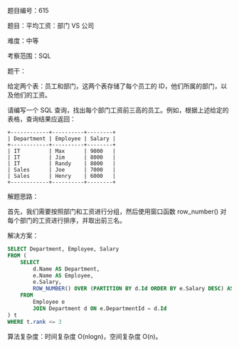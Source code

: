 题目编号：615

题目：平均工资：部门 VS 公司

难度：中等

考察范围：SQL

题干：

给定两个表：员工和部门，这两个表存储了每个员工的 ID，他们所属的部门，以及他们的工资。

请编写一个 SQL 查询，找出每个部门工资前三高的员工。例如，根据上述给定的表格，查询结果应返回：

    +------------+----------+--------+
    | Department | Employee | Salary |
    +------------+----------+--------+
    | IT         | Max      | 9000   |
    | IT         | Jim      | 8000   |
    | IT         | Randy    | 8000   |
    | Sales      | Joe      | 7000   |
    | Sales      | Henry    | 6000   |
    +------------+----------+--------+

解题思路：

首先，我们需要按照部门和工资进行分组，然后使用窗口函数 row_number() 对每个部门的工资进行排序，并取出前三名。

解决方案：

```sql
SELECT Department, Employee, Salary
FROM (
    SELECT 
        d.Name AS Department, 
        e.Name AS Employee, 
        e.Salary, 
        ROW_NUMBER() OVER (PARTITION BY d.Id ORDER BY e.Salary DESC) AS rank
    FROM 
        Employee e 
        JOIN Department d ON e.DepartmentId = d.Id
) t
WHERE t.rank <= 3
```

算法复杂度：时间复杂度 O(nlogn)，空间复杂度 O(n)。
